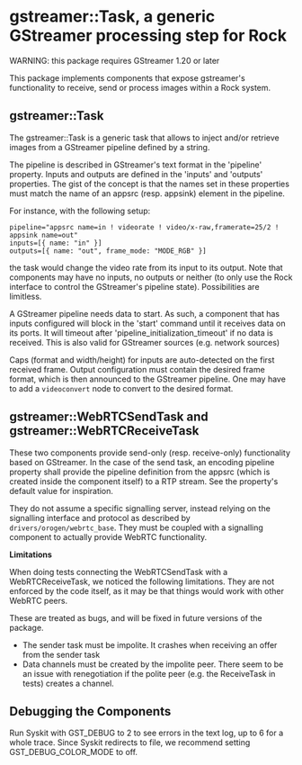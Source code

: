 # gstreamer::Task, a generic GStreamer processing step for Rock

WARNING: this package requires GStreamer 1.20 or later

This package implements components that expose gstreamer's functionality to
receive, send or process images within a Rock system.

## gstreamer::Task

The gstreamer::Task is a generic task that allows to inject and/or retrieve images
from a GStreamer pipeline defined by a string.

The pipeline is described in GStreamer's text format in the 'pipeline' property.
Inputs and outputs are defined in the 'inputs' and 'outputs' properties. The
gist of the concept is that the names set in these properties must match the
name of an appsrc (resp. appsink) element in the pipeline.

For instance, with the following setup:

~~~
pipeline="appsrc name=in ! videorate ! video/x-raw,framerate=25/2 ! appsink name=out"
inputs=[{ name: "in" }]
outputs=[{ name: "out", frame_mode: "MODE_RGB" }]
~~~

the task would change the video rate from its input to its output. Note that
components may have no inputs, no outputs or neither (to only use the Rock
interface to control the GStreamer's pipeline state). Possibilities are
limitless.

A GStreamer pipeline needs data to start. As such, a component that has inputs configured
will block in the 'start' command until it receives data on its ports. It will timeout
after 'pipeline_initialization_timeout' if no data is received. This is also valid
for GStreamer sources (e.g. network sources)

Caps (format and width/height) for inputs are auto-detected on the first
received frame. Output configuration must contain the desired frame format,
which is then announced to the GStreamer pipeline. One may have to add a
`videoconvert` node to convert to the desired format.

## gstreamer::WebRTCSendTask and gstreamer::WebRTCReceiveTask

These two components provide send-only (resp. receive-only) functionality based on
GStreamer. In the case of the send task, an encoding pipeline property shall provide
the pipeline definition from the appsrc (which is created inside the component itself)
to a RTP stream. See the property's default value for inspiration.

They do not assume a specific signalling server, instead relying on the signalling
interface and protocol as described by `drivers/orogen/webrtc_base`. They must be
coupled with a signalling component to actually provide WebRTC functionality.

**Limitations**

When doing tests connecting the WebRTCSendTask with a WebRTCReceiveTask, we noticed
the following limitations. They are not enforced by the code itself, as it may be
that things would work with other WebRTC peers.

These are treated as bugs, and will be fixed in future versions of the package.

- The sender task must be impolite. It crashes when receiving an offer
  from the sender task
- Data channels must be created by the impolite peer. There seem to be an issue
  with renegotiation if the polite peer (e.g. the ReceiveTask in tests) creates
  a channel.

## Debugging the Components

Run Syskit with GST_DEBUG to 2 to see errors in the text log, up to 6 for a whole trace.
Since Syskit redirects to file, we recommend setting GST_DEBUG_COLOR_MODE to off.
